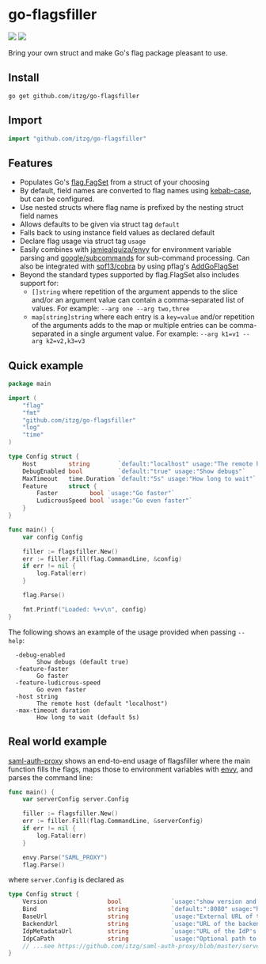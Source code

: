 # go-flagsfiller

[![](https://godoc.org/github.com/itzg/go-flagsfiller?status.svg)](http://godoc.org/github.com/itzg/go-flagsfiller)
[![](https://img.shields.io/badge/go.dev-module-007D9C)](https://pkg.go.dev/github.com/itzg/go-flagsfiller)

Bring your own struct and make Go's flag package pleasant to use.

## Install

```
go get github.com/itzg/go-flagsfiller
```

## Import

```go
import "github.com/itzg/go-flagsfiller"
```

## Features

- Populates Go's [flag.FagSet](https://golang.org/pkg/flag/#FlagSet) from a struct of your choosing
- By default, field names are converted to flag names using [kebab-case](https://en.wiktionary.org/wiki/kebab_case), but can be configured.
- Use nested structs where flag name is prefixed by the nesting struct field names
- Allows defaults to be given via struct tag `default`
- Falls back to using instance field values as declared default
- Declare flag usage via struct tag `usage`
- Easily combines with [jamiealquiza/envy](https://github.com/jamiealquiza/envy) for environment variable parsing and [google/subcommands](https://github.com/google/subcommands) for sub-command processing. Can also be integrated with [spf13/cobra](https://github.com/spf13/cobra) by using pflag's [AddGoFlagSet](https://godoc.org/github.com/spf13/pflag#FlagSet.AddGoFlagSet)
- Beyond the standard types supported by flag.FlagSet also includes support for:
    - `[]string` where repetition of the argument appends to the slice and/or an argument value can contain a comma-separated list of values. For example: `--arg one --arg two,three`
    - `map[string]string` where each entry is a `key=value` and/or repetition of the arguments adds to the map or multiple entries can be comma-separated in a single argument value. For example: `--arg k1=v1 --arg k2=v2,k3=v3`

## Quick example

```go
package main

import (
	"flag"
	"fmt"
	"github.com/itzg/go-flagsfiller"
	"log"
	"time"
)

type Config struct {
	Host         string        `default:"localhost" usage:"The remote host"`
	DebugEnabled bool          `default:"true" usage:"Show debugs"`
	MaxTimeout   time.Duration `default:"5s" usage:"How long to wait"`
	Feature      struct {
		Faster         bool `usage:"Go faster"`
		LudicrousSpeed bool `usage:"Go even faster"`
	}
}

func main() {
	var config Config

	filler := flagsfiller.New()
	err := filler.Fill(flag.CommandLine, &config)
	if err != nil {
		log.Fatal(err)
	}

	flag.Parse()

	fmt.Printf("Loaded: %+v\n", config)
}
```

The following shows an example of the usage provided when passing `--help`:
```
  -debug-enabled
    	Show debugs (default true)
  -feature-faster
    	Go faster
  -feature-ludicrous-speed
    	Go even faster
  -host string
    	The remote host (default "localhost")
  -max-timeout duration
    	How long to wait (default 5s)
```

## Real world example

[saml-auth-proxy](https://github.com/itzg/saml-auth-proxy) shows an end-to-end usage of flagsfiller where the main function fills the flags, maps those to environment variables with [envy](https://github.com/jamiealquiza/envy), and parses the command line:

```go
func main() {
	var serverConfig server.Config

	filler := flagsfiller.New()
	err := filler.Fill(flag.CommandLine, &serverConfig)
	if err != nil {
		log.Fatal(err)
	}

	envy.Parse("SAML_PROXY")
	flag.Parse()
```

where `server.Config` is declared as

```go
type Config struct {
	Version                 bool              `usage:"show version and exit"`
	Bind                    string            `default:":8080" usage:"host:port to bind for serving HTTP"`
	BaseUrl                 string            `usage:"External URL of this proxy"`
	BackendUrl              string            `usage:"URL of the backend being proxied"`
	IdpMetadataUrl          string            `usage:"URL of the IdP's metadata XML"`
	IdpCaPath               string            `usage:"Optional path to a CA certificate PEM file for the IdP"`
    // ...see https://github.com/itzg/saml-auth-proxy/blob/master/server/server.go for full set
}
```